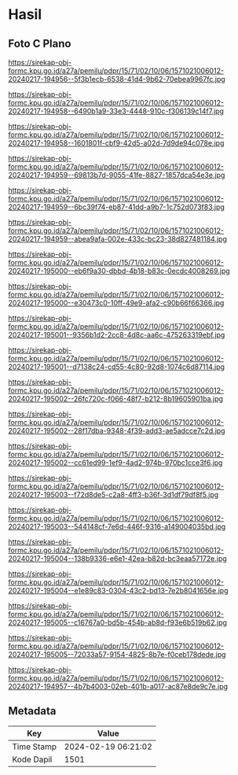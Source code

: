 # Hasil

## Foto C Plano

https://sirekap-obj-formc.kpu.go.id/a27a/pemilu/pdpr/15/71/02/10/06/1571021006012-20240217-194956--5f3b1ecb-6538-41d4-9b62-70ebea9967fc.jpg

https://sirekap-obj-formc.kpu.go.id/a27a/pemilu/pdpr/15/71/02/10/06/1571021006012-20240217-194958--6490b1a9-33e3-4448-910c-f306139c14f7.jpg

https://sirekap-obj-formc.kpu.go.id/a27a/pemilu/pdpr/15/71/02/10/06/1571021006012-20240217-194958--1601801f-cbf9-42d5-a02d-7d9de94c078e.jpg

https://sirekap-obj-formc.kpu.go.id/a27a/pemilu/pdpr/15/71/02/10/06/1571021006012-20240217-194959--69813b7d-9055-41fe-8827-1857dca54e3e.jpg

https://sirekap-obj-formc.kpu.go.id/a27a/pemilu/pdpr/15/71/02/10/06/1571021006012-20240217-194959--6bc39f74-eb87-41dd-a9b7-1c752d073f83.jpg

https://sirekap-obj-formc.kpu.go.id/a27a/pemilu/pdpr/15/71/02/10/06/1571021006012-20240217-194959--abea9afa-002e-433c-bc23-38d827481184.jpg

https://sirekap-obj-formc.kpu.go.id/a27a/pemilu/pdpr/15/71/02/10/06/1571021006012-20240217-195000--eb6f9a30-dbbd-4b18-b83c-0ecdc4008269.jpg

https://sirekap-obj-formc.kpu.go.id/a27a/pemilu/pdpr/15/71/02/10/06/1571021006012-20240217-195000--e30473c0-10ff-49e9-afa2-c90b66f66366.jpg

https://sirekap-obj-formc.kpu.go.id/a27a/pemilu/pdpr/15/71/02/10/06/1571021006012-20240217-195001--9356b1d2-2cc8-4d8c-aa6c-475263319ebf.jpg

https://sirekap-obj-formc.kpu.go.id/a27a/pemilu/pdpr/15/71/02/10/06/1571021006012-20240217-195001--d7138c24-cd55-4c80-92d8-1074c6d87114.jpg

https://sirekap-obj-formc.kpu.go.id/a27a/pemilu/pdpr/15/71/02/10/06/1571021006012-20240217-195002--26fc720c-f066-48f7-b212-8b19605901ba.jpg

https://sirekap-obj-formc.kpu.go.id/a27a/pemilu/pdpr/15/71/02/10/06/1571021006012-20240217-195002--28f17dba-9348-4f39-add3-ae5adcce7c2d.jpg

https://sirekap-obj-formc.kpu.go.id/a27a/pemilu/pdpr/15/71/02/10/06/1571021006012-20240217-195002--cc61ed99-1ef9-4ad2-974b-970bc1cce3f6.jpg

https://sirekap-obj-formc.kpu.go.id/a27a/pemilu/pdpr/15/71/02/10/06/1571021006012-20240217-195003--f72d8de5-c2a8-4ff3-b36f-3d1df79df8f5.jpg

https://sirekap-obj-formc.kpu.go.id/a27a/pemilu/pdpr/15/71/02/10/06/1571021006012-20240217-195003--544148cf-7e6d-446f-9316-a149004035bd.jpg

https://sirekap-obj-formc.kpu.go.id/a27a/pemilu/pdpr/15/71/02/10/06/1571021006012-20240217-195004--138b9336-e6e1-42ea-b82d-bc3eaa57172e.jpg

https://sirekap-obj-formc.kpu.go.id/a27a/pemilu/pdpr/15/71/02/10/06/1571021006012-20240217-195004--e1e89c83-0304-43c2-bd13-7e2b8041656e.jpg

https://sirekap-obj-formc.kpu.go.id/a27a/pemilu/pdpr/15/71/02/10/06/1571021006012-20240217-195005--c16767a0-bd5b-454b-ab8d-f93e6b519b62.jpg

https://sirekap-obj-formc.kpu.go.id/a27a/pemilu/pdpr/15/71/02/10/06/1571021006012-20240217-195005--72033a57-9154-4825-8b7e-f0ceb178dede.jpg

https://sirekap-obj-formc.kpu.go.id/a27a/pemilu/pdpr/15/71/02/10/06/1571021006012-20240217-194957--4b7b4003-02eb-401b-a017-ac87e8de9c7e.jpg


## Metadata

| Key        | Value               |
| ---------- | ------------------- |
| Time Stamp | 2024-02-19 06:21:02 |
| Kode Dapil | 1501                |



